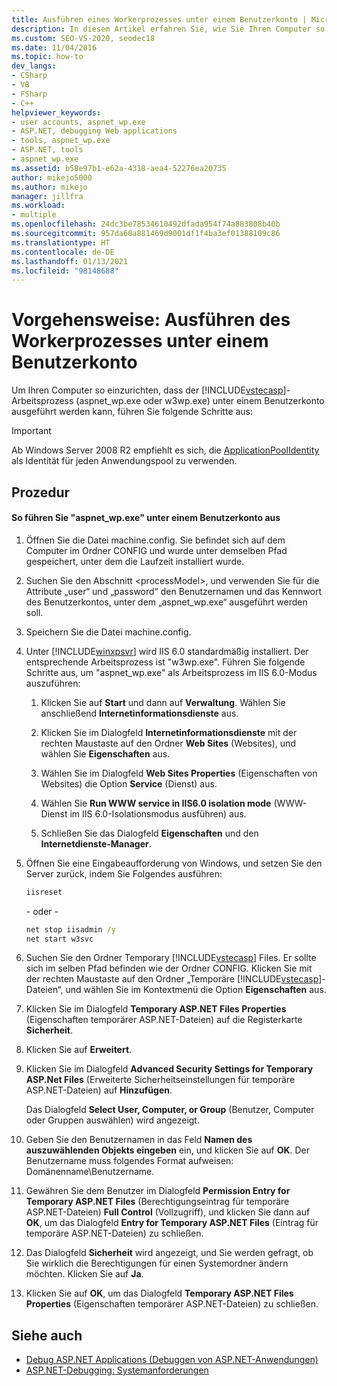 ```yaml
---
title: Ausführen eines Workerprozesses unter einem Benutzerkonto | Microsoft-Dokumentation
description: In diesem Artikel erfahren Sie, wie Sie Ihren Computer so einrichten, dass Sie den ASP.NET-Workerprozess („aspnet_wp.exe“ oder „w3wp.exe“) unter einem Benutzerkonto in Visual Studio ausführen können.
ms.custom: SEO-VS-2020, seodec18
ms.date: 11/04/2016
ms.topic: how-to
dev_langs:
- CSharp
- VB
- FSharp
- C++
helpviewer_keywords:
- user accounts, aspnet_wp.exe
- ASP.NET, debugging Web applications
- tools, aspnet_wp.exe
- ASP.NET, tools
- aspnet_wp.exe
ms.assetid: b58e97b1-e62a-4318-aea4-52276ea20735
author: mikejo5000
ms.author: mikejo
manager: jillfra
ms.workload:
- multiple
ms.openlocfilehash: 24dc3be78534610492dfada954f74a883808b40b
ms.sourcegitcommit: 957da60a881469d9001df1f4ba3ef01388109c86
ms.translationtype: HT
ms.contentlocale: de-DE
ms.lasthandoff: 01/13/2021
ms.locfileid: "98148688"
---
```

# <a name="how-to-run-the-worker-process-under-a-user-account"></a>Vorgehensweise: Ausführen des Workerprozesses unter einem Benutzerkonto
Um Ihren Computer so einzurichten, dass der [!INCLUDE[vstecasp](../code-quality/includes/vstecasp_md.md)]-Arbeitsprozess (aspnet_wp.exe oder w3wp.exe) unter einem Benutzerkonto ausgeführt werden kann, führen Sie folgende Schritte aus:

 > [!IMPORTANT]
 > Ab Windows Server 2008 R2 empfiehlt es sich, die [ApplicationPoolIdentity](/iis/manage/configuring-security/application-pool-identities) als Identität für jeden Anwendungspool zu verwenden.

## <a name="procedure"></a>Prozedur

#### <a name="to-run-aspnet_wpexe-under-a-user-account"></a>So führen Sie "aspnet_wp.exe" unter einem Benutzerkonto aus

1. Öffnen Sie die Datei machine.config. Sie befindet sich auf dem Computer im Ordner CONFIG und wurde unter demselben Pfad gespeichert, unter dem die Laufzeit installiert wurde.

2. Suchen Sie den Abschnitt &lt;processModel&gt;, und verwenden Sie für die Attribute „user“ und „password“ den Benutzernamen und das Kennwort des Benutzerkontos, unter dem „aspnet_wp.exe“ ausgeführt werden soll.

3. Speichern Sie die Datei machine.config.

4. Unter [!INCLUDE[winxpsvr](../debugger/includes/winxpsvr_md.md)] wird IIS 6.0 standardmäßig installiert. Der entsprechende Arbeitsprozess ist "w3wp.exe". Führen Sie folgende Schritte aus, um "aspnet_wp.exe" als Arbeitsprozess im IIS 6.0-Modus auszuführen:

   1. Klicken Sie auf **Start** und dann auf **Verwaltung**. Wählen Sie anschließend **Internetinformationsdienste** aus.

   2. Klicken Sie im Dialogfeld **Internetinformationsdienste** mit der rechten Maustaste auf den Ordner **Web Sites** (Websites), und wählen Sie **Eigenschaften** aus.

   3. Wählen Sie im Dialogfeld **Web Sites Properties** (Eigenschaften von Websites) die Option **Service** (Dienst) aus.

   4. Wählen Sie **Run WWW service in IIS6.0 isolation mode** (WWW-Dienst im IIS 6.0-Isolationsmodus ausführen) aus.

   5. Schließen Sie das Dialogfeld **Eigenschaften** und den **Internetdienste-Manager**.

5. Öffnen Sie eine Eingabeaufforderung von Windows, und setzen Sie den Server zurück, indem Sie Folgendes ausführen:

   ```cmd
   iisreset
   ```

   \- oder -

   ```cmd
   net stop iisadmin /y
   net start w3svc
   ```

6. Suchen Sie den Ordner Temporary [!INCLUDE[vstecasp](../code-quality/includes/vstecasp_md.md)] Files. Er sollte sich im selben Pfad befinden wie der Ordner CONFIG. Klicken Sie mit der rechten Maustaste auf den Ordner „Temporäre [!INCLUDE[vstecasp](../code-quality/includes/vstecasp_md.md)]-Dateien“, und wählen Sie im Kontextmenü die Option **Eigenschaften** aus.

7. Klicken Sie im Dialogfeld **Temporary ASP.NET Files Properties** (Eigenschaften temporärer ASP.NET-Dateien) auf die Registerkarte **Sicherheit**.

8. Klicken Sie auf **Erweitert**.

9. Klicken Sie im Dialogfeld **Advanced Security Settings for Temporary ASP.Net Files** (Erweiterte Sicherheitseinstellungen für temporäre ASP.NET-Dateien) auf **Hinzufügen**.

    Das Dialogfeld **Select User, Computer, or Group** (Benutzer, Computer oder Gruppen auswählen) wird angezeigt.

10. Geben Sie den Benutzernamen in das Feld **Namen des auszuwählenden Objekts eingeben** ein, und klicken Sie auf **OK**. Der Benutzername muss folgendes Format aufweisen: Domänenname\Benutzername.

11. Gewähren Sie dem Benutzer im Dialogfeld **Permission Entry for Temporary ASP.NET Files** (Berechtigungseintrag für temporäre ASP.NET-Dateien) **Full Control** (Vollzugriff), und klicken Sie dann auf **OK**, um das Dialogfeld **Entry for Temporary ASP.NET Files** (Eintrag für temporäre ASP.NET-Dateien) zu schließen.

12. Das Dialogfeld **Sicherheit** wird angezeigt, und Sie werden gefragt, ob Sie wirklich die Berechtigungen für einen Systemordner ändern möchten. Klicken Sie auf **Ja**.

13. Klicken Sie auf **OK**, um das Dialogfeld **Temporary ASP.NET Files Properties** (Eigenschaften temporärer ASP.NET-Dateien) zu schließen.

## <a name="see-also"></a>Siehe auch
- [Debug ASP.NET Applications (Debuggen von ASP.NET-Anwendungen)](../debugger/how-to-enable-debugging-for-aspnet-applications.md)
- [ASP.NET-Debugging: Systemanforderungen](../debugger/aspnet-debugging-system-requirements.md)
